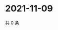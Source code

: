 # 2021-11-09

共 0 条

<!-- BEGIN WEIBO -->
<!-- 最后更新时间 Tue Nov 09 2021 14:01:05 GMT+0800 (China Standard Time) -->

<!-- END WEIBO -->
